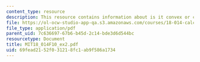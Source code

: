 ```yaml
---
content_type: resource
description: This resource contains information about is it convex or concave?
file: https://ol-ocw-studio-app-qa.s3.amazonaws.com/courses/18-014-calculus-with-theory-fall-2010/69fead2152f031218fc1ab9f586a1734_MIT18_014F10_ex2.pdf
file_type: application/pdf
parent_uid: 7c636697-67b6-b45d-2c14-bde3d6d544bc
resourcetype: Document
title: MIT18_014F10_ex2.pdf
uid: 69fead21-52f0-3121-8fc1-ab9f586a1734
---
```

